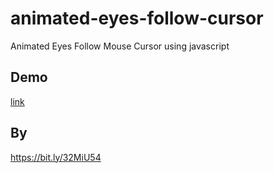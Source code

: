 # animated-eyes-follow-cursor
Animated Eyes Follow Mouse Cursor using javascript

## Demo
[link](https://pc4ucode.github.io/animated-eyes-follow-cursor/)

## By
https://bit.ly/32MiU54
